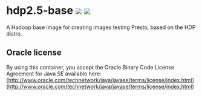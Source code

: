 # hdp2.5-base [![][layers-badge]][layers-link] [![][version-badge]][dockerhub-link]
           
[layers-badge]: https://images.microbadger.com/badges/image/prestodb/hdp2.5-base.svg
[layers-link]: https://microbadger.com/images/prestodb/hdp2.5-base
[version-badge]: https://images.microbadger.com/badges/version/prestodb/hdp2.5-base.svg
[dockerhub-link]: https://hub.docker.com/r/prestodb/hdp2.5-base

A Hadoop base image for creating images testing Presto, based on the HDP distro.

## Oracle license

By using this container, you accept the Oracle Binary Code License Agreement for Java SE available here:
[http://www.oracle.com/technetwork/java/javase/terms/license/index.html](http://www.oracle.com/technetwork/java/javase/terms/license/index.html)
